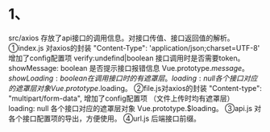 # 1、
   src/axios 存放了api接口的调用信息。对接口传值、接口返回值的解析。
①index.js 对axios的封装  "Content-Type": 'application/json;charset=UTF-8'
增加了config配置项
verify:undefind|boolean 接口调用时是否需要token。 
showMessage: boolean 是否提示接口报错信息 Vue.prototype.$message。 
    showLoading: boolean  在调用接口时的有遮罩层。
loading: null 各个接口对应的遮罩层对象  Vue.prototype.$loading。
②file.js对axios的封装   "Content-type": "multipart/form-data",
增加了config配置项 （文件上传时均有遮罩层）
loading: null 各个接口对应的遮罩层对象  Vue.prototype.$loading。
③api.js 对各个接口配置项的导出，方便使用。
④url.js 后端接口前缀。